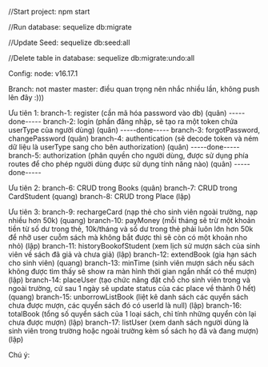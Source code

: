 //Start project: 
npm start

//Run database: 
sequelize db:migrate 

//Update Seed: 
sequelize db:seed:all 

//Delete table in database: 
sequelize db:migrate:undo:all 


Config:
node: v16.17.1 




Branch: not master
master: điều quan trọng nên nhắc nhiều lần, không push lên đây :)))

Ưu tiên 1:
branch-1: register (cần mã hóa password vào db) (quân)                     -----done-----
branch-2: login (phần đăng nhập, sẽ tạo ra một token chứa userType của người dùng) (quân)          -----done-----
branch-3: forgotPassword, changePassword (quân)
branch-4: authentication (sẽ decode token và ném dữ liệu là userType sang cho bên authorization) (quân)          -----done-----
branch-5: authorization (phân quyền cho người dùng, được sử dụng phía routes để cho phép người dùng được sử dụng tính năng nào) (quân)          -----done-----

Ưu tiên 2:
branch-6: CRUD trong Books (quân)
branch-7: CRUD trong CardStudent (quang)
branch-8: CRUD trong Place (lập)

Ưu tiên 3:
branch-9: rechargeCard (nạp thẻ cho sinh viên ngoài trường, nạp nhiều hơn 50k) (quang)
branch-10: payMoney (mỗi tháng sẽ trừ một khoản tiền từ số dư trong thẻ, 10k/tháng và số dư trong thẻ phải luôn lớn hơn 50k để nhỡ user cuỗm sách mà không bắt được thì sẽ còn có một khoản nho nhỏ) (lập)
branch-11: historyBookofStudent (xem lịch sử mượn sách của sinh viên về sách đã giả và chưa giả) (lập)
branch-12: extendBook (gia hạn sách cho sinh viên) (quang)
branch-13: minTime (sinh viên mượn sách nếu sách không được tìm thấy sẽ show ra màn hình thời gian ngắn nhất có thể mượn) (lập)
branch-14: placeUser (tạo chức năng đặt chỗ cho sinh viên trong và ngoài trường, cứ sau 1 ngày sẽ update status của các place về thành 0 hết) (quang)
branch-15: unborrowListBook (liệt kê danh sách các quyển sách chưa được mượn, các quyển sách đó có userId là null) (lập)
branch-16: totalBook (tổng số quyển sách của 1 loại sách, chỉ tính những quyển còn lại chưa được mượn) (lập)
branch-17: listUser (xem danh sách người dùng là sinh viên trong trường hoặc ngoài trường kèm số sách họ đã và đang mượn) (lập)


Chú ý: 